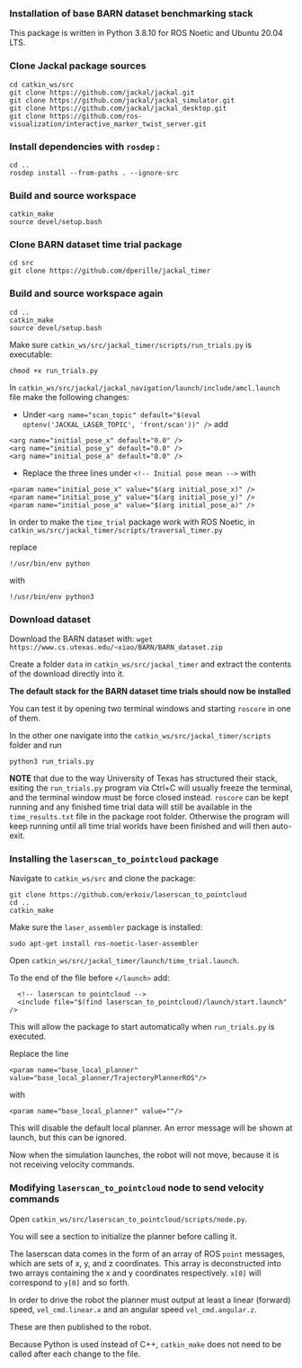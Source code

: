 ### Installation of base BARN dataset benchmarking stack

This package is written in Python 3.8.10 for ROS Noetic and Ubuntu 20.04 LTS.

### Clone Jackal package sources 
```
cd catkin_ws/src
git clone https://github.com/jackal/jackal.git
git clone https://github.com/jackal/jackal_simulator.git
git clone https://github.com/jackal/jackal_desktop.git
git clone https://github.com/ros-visualization/interactive_marker_twist_server.git
```

### Install dependencies with `rosdep` : 
```
cd ..
rosdep install --from-paths . --ignore-src
```

### Build and source workspace

```
catkin_make
source devel/setup.bash
```

### Clone BARN dataset time trial package

```
cd src
git clone https://github.com/dperille/jackal_timer
```

### Build and source workspace again

```
cd ..
catkin_make
source devel/setup.bash
```

Make sure ```catkin_ws/src/jackal_timer/scripts/run_trials.py``` is executable:
```
chmod +x run_trials.py
```

In ```catkin_ws/src/jackal/jackal_navigation/launch/include/amcl.launch``` file make the following changes:

- Under ```<arg name="scan_topic" default="$(eval optenv('JACKAL_LASER_TOPIC', 'front/scan'))" />``` add

```
<arg name="initial_pose_x" default="0.0" />
<arg name="initial_pose_y" default="0.0" />
<arg name="initial_pose_a" default="0.0" />
```

- Replace the three lines under ```<!-- Initial pose mean -->``` with
```
<param name="initial_pose_x" value="$(arg initial_pose_x)" />
<param name="initial_pose_y" value="$(arg initial_pose_y)" />
<param name="initial_pose_a" value="$(arg initial_pose_a)" />
```

In order to make the ```time_trial``` package work with ROS Noetic, in ```catkin_ws/src/jackal_timer/scripts/traversal_timer.py``` 

replace 

```!/usr/bin/env python``` 

with 

```!/usr/bin/env python3```

### Download dataset

Download the BARN dataset with:
```wget https://www.cs.utexas.edu/~xiao/BARN/BARN_dataset.zip```

Create a folder ```data``` in ```catkin_ws/src/jackal_timer``` and extract the contents of the download directly into it.

**The default stack for the BARN dataset time trials should now be installed**

You can test it by opening two terminal windows and starting ```roscore``` in one of them.

In the other one navigate into the ```catkin_ws/src/jackal_timer/scripts``` folder and run

```python3 run_trials.py```

**NOTE** that due to the way University of Texas has structured their stack, exiting the ```run_trials.py``` program via Ctrl+C will usually freeze the terminal, and the terminal window must be force closed instead. ```roscore``` can be kept running and any finished time trial data will still be available in the ```time_results.txt``` file in the package root folder. Otherwise the program will keep running until all time trial worlds have been finished and will then auto-exit.

### Installing the ```laserscan_to_pointcloud``` package

Navigate to ```catkin_ws/src``` and clone the package:

```
git clone https://github.com/erkoiv/laserscan_to_pointcloud
cd ..
catkin_make
```

Make sure the ```laser_assembler``` package is installed:

```sudo apt-get install ros-noetic-laser-assembler```

Open ```catkin_ws/src/jackal_timer/launch/time_trial.launch```.

To the end of the file before ```</launch>``` add:

```
  <!-- laserscan to pointcloud -->
  <include file="$(find laserscan_to_pointcloud)/launch/start.launch" />
```

This will allow the package to start automatically when ```run_trials.py``` is executed.

Replace the line

```
<param name="base_local_planner" value="base_local_planner/TrajectoryPlannerROS"/>
```

with

```
<param name="base_local_planner" value=""/>
```

This will disable the default local planner. An error message will be shown at launch, but this can be ignored.

Now when the simulation launches, the robot will not move, because it is not receiving velocity commands.

### Modifying ```laserscan_to_pointcloud``` node to send velocity commands

Open ```catkin_ws/src/laserscan_to_pointcloud/scripts/node.py```.

You will see a section to initialize the planner before calling it.

The laserscan data comes in the form of an array of ROS ```point``` messages, which are sets of x, y, and z coordinates. This array is deconstructed into two arrays containing the x and y coordinates respectively. ```x[0]``` will correspond to ```y[0]``` and so forth.

In order to drive the robot the planner must output at least a linear (forward) speed, ```vel_cmd.linear.x``` and an angular speed ```vel_cmd.angular.z```. 

These are then published to the robot.

Because Python is used instead of C++, ```catkin_make``` does not need to be called after each change to the file.